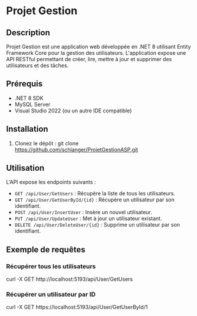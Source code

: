 # Projet Gestion

## Description
Projet Gestion est une application web développée en .NET 8 utilisant Entity Framework Core pour la gestion des utilisateurs. L'application expose une API RESTful permettant de créer, lire, mettre à jour et supprimer des utilisateurs et des tâches.

## Prérequis
- .NET 8 SDK
- MySQL Server
- Visual Studio 2022 (ou un autre IDE compatible)

## Installation

1. Clonez le dépôt :
   git clone https://github.com/schlanger/ProjetGestionASP.git
   
## Utilisation

L'API expose les endpoints suivants :

- `GET /api/User/GetUsers` : Récupère la liste de tous les utilisateurs.
- `GET /api/User/GetUserById/{id}` : Récupère un utilisateur par son identifiant.
- `POST /api/User/InsertUser` : Insère un nouvel utilisateur.
- `PUT /api/User/UpdateUser` : Met à jour un utilisateur existant.
- `DELETE /api/User/DeleteUser/{id}` : Supprime un utilisateur par son identifiant.

## Exemple de requêtes

### Récupérer tous les utilisateurs

curl -X GET http://localhost:5193/api/User/GetUsers

### Récupérer un utilisateur par ID
curl -X GET https://localhost:5193/api/User/GetUserById/1
   
